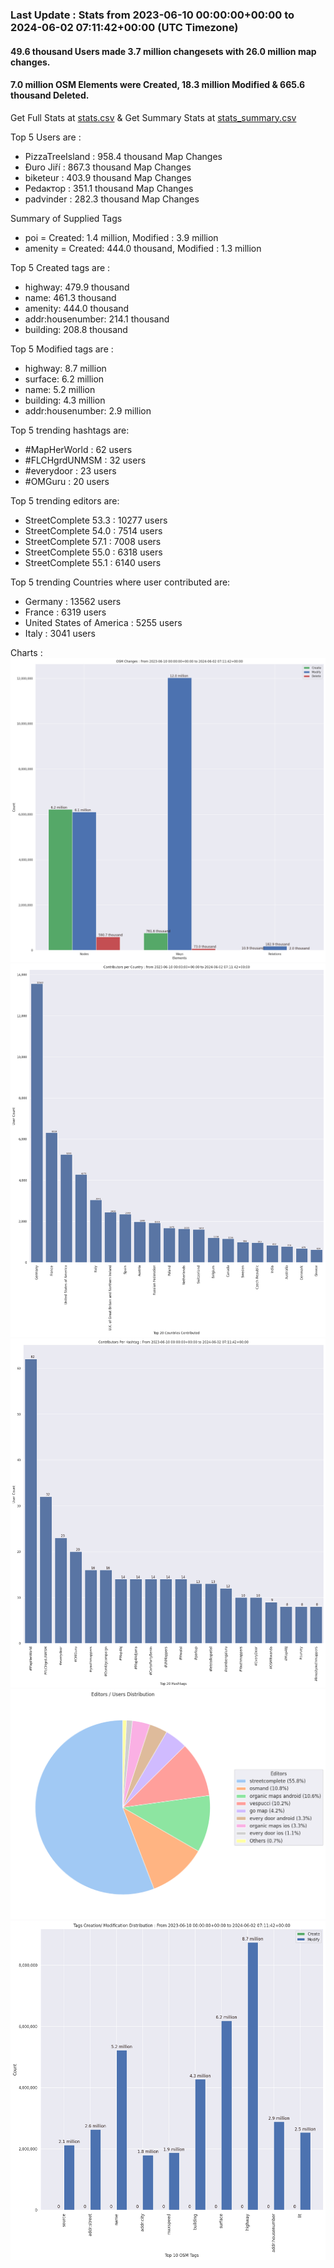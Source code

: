### Last Update : Stats from 2023-06-10 00:00:00+00:00 to 2024-06-02 07:11:42+00:00 (UTC Timezone)

#### 49.6 thousand Users made 3.7 million changesets with 26.0 million map changes.
#### 7.0 million OSM Elements were Created, 18.3 million Modified & 665.6 thousand Deleted.
Get Full Stats at [stats.csv](/stats/fieldmappers/Daily/stats.csv)
 & Get Summary Stats at [stats_summary.csv](/stats/fieldmappers/Daily/stats_summary.csv)

Top 5 Users are : 
- PizzaTreeIsland : 958.4 thousand Map Changes
- Đuro Jiří : 867.3 thousand Map Changes
- biketeur : 403.9 thousand Map Changes
- Реdактор : 351.1 thousand Map Changes
- padvinder : 282.3 thousand Map Changes

Summary of Supplied Tags
- poi = Created: 1.4 million, Modified : 3.9 million
- amenity = Created: 444.0 thousand, Modified : 1.3 million


Top 5 Created tags are :
- highway: 479.9 thousand
- name: 461.3 thousand
- amenity: 444.0 thousand
- addr:housenumber: 214.1 thousand
- building: 208.8 thousand


Top 5 Modified tags are :
- highway: 8.7 million
- surface: 6.2 million
- name: 5.2 million
- building: 4.3 million
- addr:housenumber: 2.9 million


Top 5 trending hashtags are:
- #MapHerWorld : 62 users
- #FLCHgrdUNMSM : 32 users
- #everydoor : 23 users
- #OMGuru : 20 users


Top 5 trending editors are:
- StreetComplete 53.3 : 10277 users
- StreetComplete 54.0 : 7514 users
- StreetComplete 57.1 : 7008 users
- StreetComplete 55.0 : 6318 users
- StreetComplete 55.1 : 6140 users


Top 5 trending Countries where user contributed are:
- Germany : 13562 users
- France : 6319 users
- United States of America : 5255 users
- Italy : 3041 users


 Charts : 
![Alt text](./stats_osm_changes.png) 
![Alt text](./stats_users_per_country.png) 
![Alt text](./stats_users_per_hashtag.png) 
![Alt text](./stats_editors_pie_chart.png) 
![Alt text](./stats_tags.png) 
